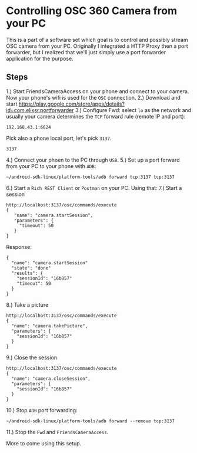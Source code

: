 Controlling OSC 360 Camera from your PC 
===========
 
This is a part of a software set which goal is to control and possibly stream OSC camera from your PC.
Originally I integrated a HTTP Proxy then a port forwarder, but I realized that we'll just simply use a port forwarder application for the purpose.

Steps
------------

1.) Start FriendsCameraAccess on your phone and connect to your camera. Now your phone's wifi is used for the `OSC` connection.
2.) Download and start https://play.google.com/store/apps/details?id=com.elixsr.portforwarder
3.) Configure Fwd: select `lo` as the network and usually your camera determines the `TCP` forward rule (remote IP and port):


    192.168.43.1:6624


Pick also a phone local port, let's pick `3137`.

    3137

4.) Connect your phoen to the PC through `USB`.
5.) Set up a port forward from your PC to your phone with `ADB`:

    ~/android-sdk-linux/platform-tools/adb forward tcp:3137 tcp:3137

6.) Start a `Rich REST Client` or `Postman` on your PC. Using that:
7.) Start a session

    http://localhost:3137/osc/commands/execute
    {
       "name": "camera.startSession",
       "parameters": {
         "timeout": 50
       }
    }

Response:

    {
      "name": "camera.startSession"
      "state": "done"
      "results": {
        "sessionId": "16b857"
        "timeout": 50
      }
    }


8.) Take a picture

    http://localhost:3137/osc/commands/execute
    {
      "name": "camera.takePicture",
      "parameters": {
        "sessionId": "16b857"
      }
    }

9.) Close the session

    http://localhost:3137/osc/commands/execute
    {
      "name": "camera.closeSession",
      "parameters": {
        "sessionId": "16b857"
      }
    }


10.) Stop `ADB` port forwarding:

    ~/android-sdk-linux/platform-tools/adb forward --remove tcp:3137

11.) Stop the `Fwd` and `FriendsCameraAccess`.

More to come using this setup.
